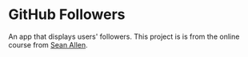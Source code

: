 
# GitHub Followers

An app that displays users' followers. This project is is from the online course from [Sean Allen](https://twitter.com/seanallen_dev?s=21).
